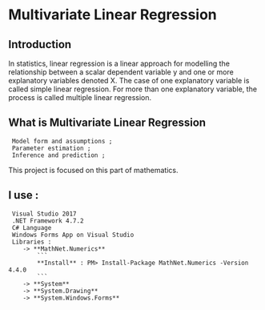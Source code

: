 # Multivariate Linear Regression

## Introduction

In statistics, linear regression is a linear approach for modelling the relationship between a scalar dependent variable y and one or more explanatory variables denoted X. 
The case of one explanatory variable is called simple linear regression. 
For more than one explanatory variable, the process is called multiple linear regression.

## What is Multivariate Linear Regression

```
 Model form and assumptions ;
 Parameter estimation ; 
 Inference and prediction ; 
```

This project is focused on this part of mathematics.

## I use : 
```
 Visual Studio 2017
 .NET Framework 4.7.2
 C# Language
 Windows Forms App on Visual Studio
 Libraries : 
	-> **MathNet.Numerics**
		```
		**Install** : PM> Install-Package MathNet.Numerics -Version 4.4.0
		```
	-> **System**
	-> **System.Drawing**
	-> **System.Windows.Forms**
```
